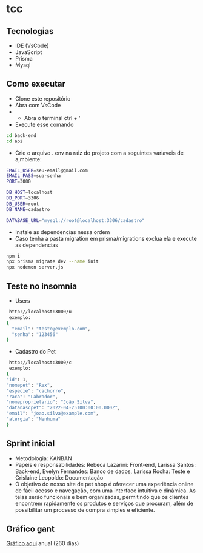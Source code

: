 # tcc 
## Tecnologias
- IDE (VsCode)
- JavaScript
- Prisma 
- Mysql
## Como executar
- Clone este repositório
- Abra com VsCode
- - Abra o terminal ctrl + '
- Execute esse comando
```bash
cd back-end
cd api
```
- Crie o arquivo . env na raiz do projeto com a seguintes variaveis de a,mbiente:
````bash
EMAIL_USER=seu-email@gmail.com
EMAIL_PASS=sua-senha
PORT=3000

DB_HOST=localhost
DB_PORT=3306
DB_USER=root
DB_NAME=cadastro

DATABASE_URL="mysql://root@localhost:3306/cadastro"
````
- Instale as dependencias nessa ordem
- Caso tenha a pasta migration em prisma/migrations exclua ela e execute as dependencias
```bash
npm i
npx prisma migrate dev --name init
npx nodemon server.js

```

## Teste no insomnia 
- Users
```bash
 http://localhost:3000/u
 exemplo:
{
  "email": "teste@exemplo.com",
  "senha": "123456"
}
```

- Cadastro do Pet
```bash
 http://localhost:3000/c
 exemplo:
{
"id": 1,
"nomepet": "Rex",
"especie": "cachorro",
"raca": "Labrador",
"nomeproprietario": "João Silva",
"datanascpet": "2022-04-25T00:00:00.000Z",
"email": "joao.silva@example.com",
"alergia": "Nenhuma"
}
```


## Sprint inicial
- Metodologia: KANBAN
- Papéis e responsabilidades: Rebeca Lazarini: Front-end, Larissa Santos: Back-end, Evelyn Fernandes: Banco de dados, Larissa Rocha: Teste e Crislaine Leopoldo: Documentação
- O objetivo do nosso site de pet shop é oferecer uma experiência online de fácil acesso e navegação, com uma interface intuitiva e dinâmica. As telas serão funcionais e bem organizadas, permitindo que os clientes encontrem rapidamente os produtos e serviços que procuram, além de possibilitar um processo de compra simples e eficiente.



## Gráfico gant
 [Gráfico aqui](https://wellifabio.github.io/gantt/) anual (260 dias)
